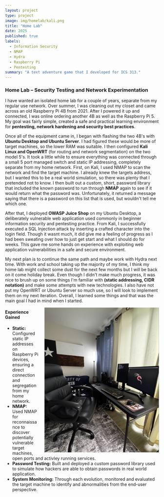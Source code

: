 ```yaml
---
layout: project
type: project
image: img/homelab/kali.png
title: "Home Lab"
date: 2025 
published: true
labels:
  - Information Security
  - NMAP
  - Hydra
  - Raspberry Pi
  - Pentesting
summary: "A text adventure game that I developed for ICS 313."
---
```


<h3 class="text-center">Home Lab – Security Testing and Network Experimentation</h3>

I have wanted an isolated home lab for a couple of years, separate from my regular use network. Over summer, I was cleaning out my closet and came across an old Raspberry Pi 4B from 2021. After I powered it up and connected, I was online ordering another 4B as well as the Raspberry Pi 5. My goal was fairly simple, created a safe and practical learning environment for **pentesting, network hardening and security best practices**.

Once all of the equipment came in, I began with flashing the two 4B's with **Ubuntu Desktop and Ubuntu Server**. I had figured these would be more of target machines, so the lower RAM was suitable. I then configured **Kali Linux and OpenWRT** (for routing and network segmentation) on the two model 5's. It took a little while to ensure everything was connected through a small 5 port managed switch and static IP addressing, completely separate from my home network. First, on Kali, I used NMAP to scan the network and find the target machine. I already knew the targets address, but I wanted this to be a real world simulation, so there was plenty that I pretended not to know. I then built out a custom, short, password library that included the known password to run through **NMAP** again to see if it would return what the password was. Unfortunately, it returned a message saying that there is a password on this list that is used, but wouldn't tell me which one.

After that, I deployed **OWASP Juice Shop** on my Ubuntu Desktop, a deliberately vulnerable web application used commonly in beginner information security and pentesting practice. From Kali, I successfully executed a SQL Injection attack by inserting a crafted character into the login field. Though it wasnt much, it did give me a feeling of progress as I had been sweating over how to just get start and what I should do for weeks. This gave me some hands on experience with exploiting web application vulnerabilities in a safe and secure environment.

My next plan is to continue the same path and maybe work with Hydra next time. With work and school taking up the majority of my time, I think my home lab might collect some dust for the next few months but I will be back on it come holiday break. Even though I didn't make much progress, it was nice to brush up on some things I'm familiar with **(static addressing, CIDR notation)** and make some attempts with new technologies. I also have not put my OpenWRT or Ubuntu Server so much use, so I will look to implement them on my next iteration. Overall, I learned some things and that was the main goal I had in mind when I started.

<img src="../img/homelab/HomeLab.jpeg"  
     alt="Home Lab Setup"  
     width="375"  
     style="float: right; margin: 0 0 10px 20px;">

#### Experience Gained
- **Static:** Configured static IP addresses on Raspberry Pi devices, ensuring a direct connection and segregation from my home network.
- **NMAP:** Used NMAP for reconnaissance to discover potentially vulnerable target machines, open ports and activley running services.
- **Password Testing:** Built and deployed a custom password library used to simulate how hackers are able to obtain passwords in real world application.
- **System Monitoring:** Through each evolution, monitored and evaluated the target machine to identify and abnormalities from the end-user perspective.



